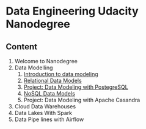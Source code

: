 # Data Engineering Udacity Nanodegree

## Content 

1. Welcome to Nanodegree
2. Data Modelling 
    1. [Introduction to data modeling](https://github.com/youssefHosni/Data-Engineering-Nanodegree/tree/main/Data%20Modeling/lesson%201-Introduction%20to%20data%20modeling)   
    2. [Relational Data Models](https://github.com/youssefHosni/Data-Engineering-Nanodegree/tree/main/Data%20Modeling/Lesson%202.%20Relational%20Data%20Models)
    3. [Project: Data Modeling with PostegreSQL](https://github.com/youssefHosni/Data-Engineering-Nanodegree/tree/main/Data%20Modeling/Project:%20Data%20Modeling%20with%20Postgres)
    4. [NoSQL Data Models](https://github.com/youssefHosni/Data-Engineering-Nanodegree/tree/main/Data%20Modeling/Lesson%203.%20NoSQL%20Data%20Models) 
    5. Project: Data Modeling with Apache Casandra 
3. Cloud Data Warehouses
4. Data Lakes With Spark 
5. Data Pipe lines with Airflow 

